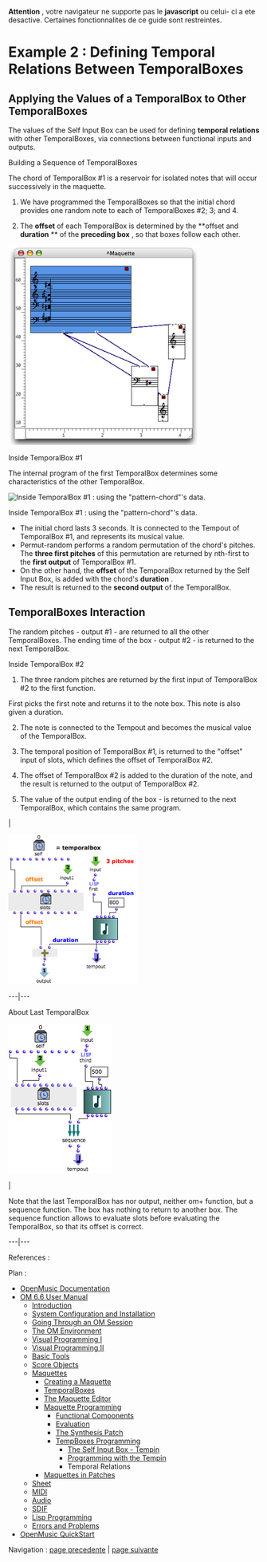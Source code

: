  **Attention** , votre navigateur ne supporte pas le **javascript** ou celui-
ci a ete desactive. Certaines fonctionnalites de ce guide sont restreintes.

# Example 2 : Defining Temporal Relations Between TemporalBoxes

## Applying the Values of a TemporalBox to Other TemporalBoxes

The values of the Self Input Box can be used for defining  **temporal
relations** with other TemporalBoxes, via connections between functional
inputs and outputs.

Building a Sequence of TemporalBoxes

The chord of TemporalBox #1 is a reservoir for isolated notes that will occur
successively in the maquette.

  1. We have programmed the TemporalBoxes so that the initial chord provides one random note to each of TemporalBoxes #2; 3; and 4. 

  2. The  **offset** of each TemporalBox is determined by the  **offset and **duration** ** of the  **preceding box** , so that boxes follow each other.

![](../res/maqsendout.png)

Inside TemporalBox #1

The internal program of the first TemporalBox determines some characteristics
of the other TemporalBox.

![Inside TemporalBox #1 : using the "pattern-chord"'s
data.](../res/chordsendout.png)

Inside TemporalBox #1 : using the "pattern-chord"'s data.

  * The initial chord lasts 3 seconds. It is connected to the Tempout of TemporalBox #1, and represents its musical value. 
  * Permut-random performs a random permutation of the chord's pitches. The  **three first pitches** of this permutation are returned by nth-first to the  **first output** of TemporalBox #1.
  * On the other hand, the  **offset** of the TemporalBox returned by the Self Input Box, is added with the chord's  **duration** . 
  * The result is returned to the  **second output** of the TemporalBox.

## TemporalBoxes Interaction

The random pitches - output #1 - are returned to all the other TemporalBoxes.
The ending time of the box - output #2 - is returned to the next TemporalBox.

Inside TemporalBox #2

  1. The three random pitches are returned by the first input of TemporalBox #2 to the first function. 

First picks the first note and returns it to the note box. This note is also
given a duration.

  2. The note is connected to the Tempout and becomes the musical value of the TemporalBox.

  3. The temporal position of TemporalBox #1, is returned to the "offset" input of slots, which defines the offset of TemporalBox #2. 

  4. The offset of TemporalBox #2 is added to the duration of the note, and the result is returned to the output of TemporalBox #2.

  5. The value of the output ending of the box - is returned to the next TemporalBox, which contains the same program. 

|

[![](../res/maqsendout2_1.png)](../res/maqsendout2.png "Cliquez pour
agrandir")  
  
---|---  
  
About Last TemporalBox

![](../res/maqsendout1.png)

|

Note that the last TemporalBox has nor output, neither om+ function, but a
sequence function. The box has nothing to return to another box. The sequence
function allows to evaluate slots before evaluating the TemporalBox, so that
its offset is correct.  
  
---|---  
  
References :

Plan :

  * [OpenMusic Documentation](OM-Documentation)
  * [OM 6.6 User Manual](OM-User-Manual)
    * [Introduction](00-Sommaire)
    * [System Configuration and Installation](Installation)
    * [Going Through an OM Session](Goingthrough)
    * [The OM Environment](Environment)
    * [Visual Programming I](BasicVisualProgramming)
    * [Visual Programming II](AdvancedVisualProgramming)
    * [Basic Tools](BasicObjects)
    * [Score Objects](ScoreObjects)
    * [Maquettes](Maquettes)
      * [Creating a Maquette](Maquette)
      * [TemporalBoxes](TemporalBoxes)
      * [The Maquette Editor](Editor)
      * [Maquette Programming](Programming%20Maquette)
        * [Functional Components](InputsOutputs)
        * [Evaluation](MaquetteEvaluation)
        * [The Synthesis Patch](Synthpatchprog)
        * [TempBoxes Programming](TempProgramming)
          * [The Self Input Box - Tempin](SelfInputBox)
          * [Programming with the Tempin](Examplestempbox)
          * Temporal Relations
      * [Maquettes in Patches](Maquettes%20in%20Patches)
    * [Sheet](Sheet)
    * [MIDI](MIDI)
    * [Audio](Audio)
    * [SDIF](SDIF)
    * [Lisp Programming](Lisp)
    * [Errors and Problems](errors)
  * [OpenMusic QuickStart](QuickStart-Chapters)

Navigation : [page precedente](Examplestempbox "page
précédente\(Programming with the Tempin\)") | [page
suivante](Maquettes%20in%20Patches "page suivante\(Maquettes in
Patches\)")


